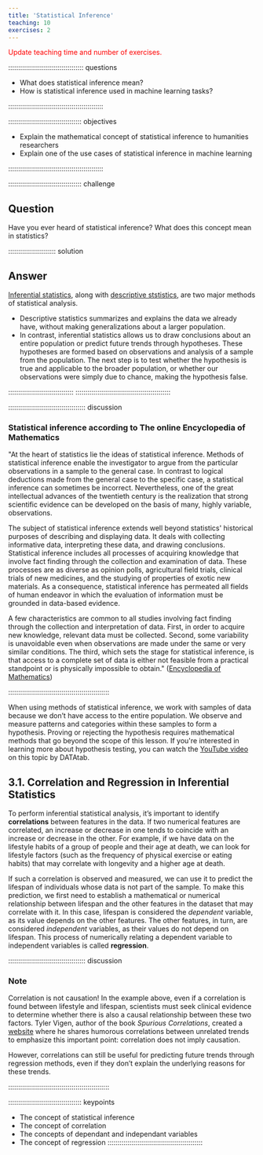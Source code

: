 ```yaml
---
title: 'Statistical Inference'
teaching: 10
exercises: 2
---
```

<span style="color: red;">Update teaching time and number of exercises.</span>

:::::::::::::::::::::::::::::::::::::: questions 

- What does statistical inference mean?
- How is statistical inference used in machine learning tasks?

::::::::::::::::::::::::::::::::::::::::::::::::

::::::::::::::::::::::::::::::::::::: objectives

- Explain the mathematical concept of statistical inference to humanities researchers
- Explain one of the use cases of statistical inference in machine learning

::::::::::::::::::::::::::::::::::::::::::::::::

::::::::::::::::::::::::::::::::::::: challenge 

## Question

Have you ever heard of statistical inference? What does this concept mean in statistics?

:::::::::::::::::::::::: solution 

## Answer
 
<u>Inferential statistics</u>, along with <u>descriptive ststistics</u>, are two major methods of statistical analysis. 

- Descriptive statistics summarizes and explains the data we already have, without making generalizations about a 
larger population.
- In contrast, inferential statistics allows us to draw conclusions about an entire population or predict future 
trends through hypotheses. These hypotheses are formed based on observations and analysis of a sample from the 
population. The next step is to test whether the hypothesis is true and applicable to the broader population, or 
whether our observations were simply due to chance, making the hypothesis false.

:::::::::::::::::::::::::::::::::
::::::::::::::::::::::::::::::::::::::::::::::::

::::::::::::::::::::::::::::::::::::::: discussion

### Statistical inference according to The online Encyclopedia of Mathematics

"At the heart of statistics lie the ideas of statistical inference. Methods of statistical inference enable the 
investigator to argue from the particular observations in a sample to the general case. In contrast to logical 
deductions made from the general case to the specific case, a statistical inference can sometimes be incorrect. 
Nevertheless, one of the great intellectual advances of the twentieth century is the realization that strong 
scientific evidence can be developed on the basis of many, highly variable, observations.

The subject of statistical inference extends well beyond statistics' historical purposes of describing and 
displaying data. It deals with collecting informative data, interpreting these data, and drawing conclusions. 
Statistical inference includes all processes of acquiring knowledge that involve fact finding through the 
collection and examination of data. These processes are as diverse as opinion polls, agricultural field trials, 
clinical trials of new medicines, and the studying of properties of exotic new materials. As a consequence, 
statistical inference has permeated all fields of human endeavor in which the evaluation of information must 
be grounded in data-based evidence.

A few characteristics are common to all studies involving fact finding through the collection and interpretation 
of data. First, in order to acquire new knowledge, relevant data must be collected. Second, some variability 
is unavoidable even when observations are made under the same or very similar conditions. The third, which sets 
the stage for statistical inference, is that access to a complete set of data is either not feasible from a 
practical standpoint or is physically impossible to obtain." 
([Encyclopedia of Mathematics](https://encyclopediaofmath.org/wiki/Statistical_inference))

:::::::::::::::::::::::::::::::::::::::::::::::::::

When using methods of statistical inference, we work with samples of data because we don’t have access to the 
entire population. We observe and measure patterns and categories within these samples to form a hypothesis. 
Proving or rejecting the hypothesis requires mathematical methods that go beyond the scope of this lesson. 
If you're interested in learning more about hypothesis testing, you can watch the 
[YouTube video](https://www.youtube.com/watch?v=2fgQ_8AKhJY) on this topic by DATAtab. 

## 3.1. Correlation and Regression in Inferential Statistics

To perform inferential statistical analysis, it’s important to identify **correlations** between features in the data. 
If two numerical features are correlated, an increase or decrease in one tends to coincide with an increase or 
decrease in the other. For example, if we have data on the lifestyle habits of a group of people and their age at 
death, we can look for lifestyle factors (such as the frequency of physical exercise or eating habits) that may 
correlate with longevity and a higher age at death.

If such a correlation is observed and measured, we can use it to predict the lifespan of individuals whose data 
is not part of the sample. To make this prediction, we first need to establish a mathematical or numerical 
relationship between lifespan and the other features in the dataset that may correlate with it. In this case, 
lifespan is considered the *dependent* variable, as its value depends on the other features. The other features, 
in turn, are considered *independent* variables, as their values do not depend on lifespan. This process of 
numerically relating a dependent variable to independent variables is called **regression**.

::::::::::::::::::::::::::::::::::::::: discussion

### Note

Correlation is not causation! In the example above, even if a correlation is found between lifestyle 
and lifespan, scientists must seek clinical evidence to determine whether there is also a causal relationship 
between these two factors. Tyler Vigen, author of the book *Spurious Correlations*, created a 
[website](https://www.tylervigen.com/spurious-correlations) where he shares humorous correlations between 
unrelated trends to emphasize this important point: correlation does not imply causation.

However, correlations can still be useful for predicting future trends through regression methods, 
even if they don’t explain the underlying reasons for these trends.

:::::::::::::::::::::::::::::::::::::::::::::::::::

::::::::::::::::::::::::::::::::::::: keypoints 

- The concept of statistical inference
- The concept of correlation
- The concepts of dependant and independant variables
- The concept of regression
::::::::::::::::::::::::::::::::::::::::::::::::

